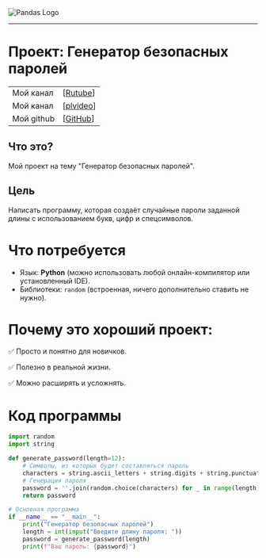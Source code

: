 <picture align="center">
  <img alt="Pandas Logo" src="https://shbpacademy.com/wp-content/uploads/2023/01/Depositphotos_475507236_XL-840x450.jpg">
</picture>

-----------------

# Проект: Генератор безопасных паролей

| | |
| --- | --- |
| Мой канал | [[Rutube](https://rutube.ru/plst/909045/)] |
| Мой канал | [[plvideo](https://plvideo.ru/playlist?list=SuymwXRNSHg3)] |
| Мой github | [[GitHub](https://github.com/migolovina/)]|

## Что это?

Мой проект на тему "Генератор безопасных паролей".

## Цель

Написать программу, которая создаёт случайные пароли заданной длины с использованием букв, цифр и спецсимволов.

# Что потребуется

- Язык: **Python** (можно использовать любой онлайн-компилятор или установленный IDE). 
- Библиотеки: `random` (встроенная, ничего дополнительно ставить не нужно). 

# Почему это хороший проект: 

✅ Просто и понятно для новичков. 

✅ Полезно в реальной жизни. 

✅ Можно расширять и усложнять.

# Код программы

```python
import random
import string

def generate_password(length=12):
    # Символы, из которых будет составляться пароль
    characters = string.ascii_letters + string.digits + string.punctuation
    # Генерация пароля
    password = ''.join(random.choice(characters) for _ in range(length))
    return password

# Основная программа
if __name__ == "__main__":
    print("Генератор безопасных паролей")
    length = int(input("Введите длину пароля: "))
    password = generate_password(length)
    print(f"Ваш пароль: {password}")

